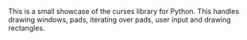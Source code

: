 This is a small showcase of the curses library for Python. This handles drawing windows, pads, iterating over pads, user input and drawing rectangles.
